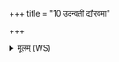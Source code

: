 +++
title = "10 उदन्वती द्यौरवमा"

+++
<details><summary>मूलम् (WS)</summary>

उदन्वती द्यौरवमा पीलुमतीति मध्यमा ।  
तृतीया ह प्रद्यौरिति यस्यां पितर आसते ॥ १२ ॥
</details>